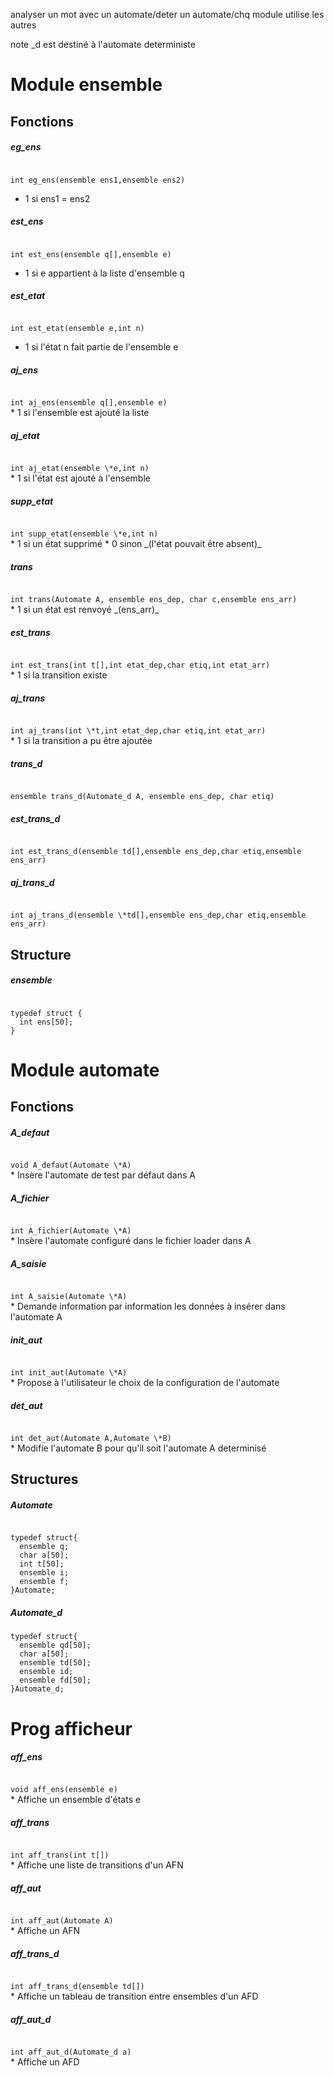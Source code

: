 <!-- ZANGafn-->

analyser un mot avec un automate/deter un automate/chq module utilise les autres  

note \_d est destiné à l'automate deterministe

# Module ensemble
## Fonctions

##### eg_ens
<code>
int eg_ens(ensemble ens1,ensemble ens2)
</code>

* 1 si ens1 = ens2  

##### est_ens

<code>
int est_ens(ensemble q[],ensemble e)
</code>

* 1 si e appartient à la liste d'ensemble q

##### est_etat
<code>
int est_etat(ensemble e,int n)
</code>

* 1 si l'état n fait partie de l'ensemble e

##### aj_ens
<code>
int aj_ens(ensemble q[],ensemble e)
</code>   
* 1 si l'ensemble est ajouté la liste


##### aj_etat
<code>
int aj_etat(ensemble \*e,int n)
</code>  
* 1 si l'état est ajouté à l'ensemble

##### supp_etat
<code>
int supp_etat(ensemble \*e,int n)
</code>
* 1 si un état supprimé
* 0 sinon _(l'état pouvait être absent)_

##### trans
<code>
int trans(Automate A, ensemble ens_dep, char c,ensemble ens_arr)
</code>
* 1 si un état est renvoyé _(ens_arr)_

##### est_trans
<code>
int est_trans(int t[],int etat_dep,char etiq,int etat_arr)
</code>
* 1 si la transition existe

##### aj_trans
<code>
int aj_trans(int \*t,int etat_dep,char etiq,int etat_arr)
</code>
* 1 si la transition a pu être ajoutée



##### trans_d
<code>
ensemble trans_d(Automate_d A, ensemble ens_dep, char etiq)
</code>

##### est_trans_d
<code>
int est_trans_d(ensemble td[],ensemble ens_dep,char etiq,ensemble ens_arr)
</code>


##### aj_trans_d
<code>
int aj_trans_d(ensemble \*td[],ensemble ens_dep,char etiq,ensemble ens_arr)
</code>


<!--
#####
<code></code>

 -->



## Structure
##### ensemble
<code>
typedef struct {  
  int ens[50];  
}
</code>

# Module automate
## Fonctions

##### A_defaut
<code>
void A_defaut(Automate \*A)
</code>
* Insère l'automate de test par défaut dans A

##### A_fichier
<code>
int A_fichier(Automate \*A)
</code>
* Insère l'automate configuré dans le fichier loader dans A

##### A_saisie
<code>
int A_saisie(Automate \*A)
</code>
* Demande information par information les données à insérer dans l'automate A

##### init_aut
<code>
int init_aut(Automate \*A)
</code>
* Propose à l'utilisateur le choix de la configuration de l'automate

##### det_aut  
<code>
int det_aut(Automate A,Automate \*B)
</code>
* Modifie l'automate B pour qu'il soit l'automate A determinisé

## Structures

##### Automate
<code>
typedef struct{  
  ensemble q;  
  char a[50];  
  int t[50];  
  ensemble i;  
  ensemble f;  
}Automate;  
</code>

##### Automate_d  
```
typedef struct{  
  ensemble qd[50];  
  char a[50];  
  ensemble td[50];  
  ensemble id;  
  ensemble fd[50];  
}Automate_d;  
```



# Prog afficheur

##### aff_ens
<code>
void aff_ens(ensemble e)
</code>  
* Affiche un ensemble d'états e

##### aff_trans
<code>
int aff_trans(int t[])
</code>
* Affiche une liste de transitions d'un AFN

##### aff_aut
<code>
int aff_aut(Automate A)
</code>  
* Affiche un AFN

##### aff_trans_d
<code>
int aff_trans_d(ensemble td[])
</code>  
* Affiche un tableau de transition entre ensembles d'un AFD

##### aff_aut_d
<code>
int aff_aut_d(Automate_d a)
</code>  
* Affiche un AFD
